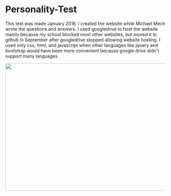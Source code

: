 # Personality-Test

This test was made January 2016. I created the website while Michael Mech wrote the questions and answers. 
I used googledrive to host the website mainly because my school blocked most other websites, but moved it to github in September after 
googledrive stopped allowing website hosting. I used only css, html, and javascript when other languages like jquery and bootstrap
would have been more convenient because google drive didn't support many languages.

<image src="test.png" align="center" width="600" height="400" />
